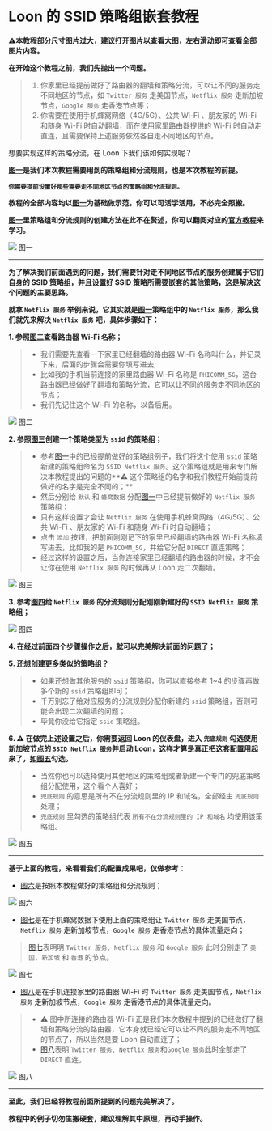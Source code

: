 # Loon 的 SSID 策略组嵌套教程

**⚠本教程部分尺寸图片过大，建议打开图片以查看大图，左右滑动即可查看全部图片内容。**

**在开始这个教程之前，我们先抛出一个问题。**
> 1. 你家里已经提前做好了路由器的翻墙和策略分流，可以让不同的服务走不同地区的节点，如 `Twitter 服务` 走美国节点，`Netflix 服务` 走新加坡节点，`Google 服务` 走香港节点等；
> 2. 你需要在使用手机蜂窝网络（4G/5G）、公共 Wi-Fi 、朋友家的 Wi-Fi 和随身 Wi-Fi 时自动翻墙，而在使用家里路由器提供的 Wi-Fi 时自动走直连，且需要保持上述服务依然各自走不同地区的节点。

想要实现这样的策略分流，在 Loon 下我们该如何实现呢？

**[图一](images/1.png)是我们本次教程需要用到的策略组和分流规则，也是本次教程的前提。**

**`你需要提前设置好那些需要走不同地区节点的策略组和分流规则。`**

**教程的全部内容均以[图一](images/1.png)为基础做示范。你可以可活学活用，不必完全照搬。**

**[图一](images/1.png)里策略组和分流规则的创建方法在此不在赘述，你可以翻阅对应的[官方教程](https://github.com/chiupam/tutorial/blob/master/Loon/Plus/README.md)来学习。**

![](images/1.png)
图一

***

**为了解决我们前面遇到的问题，我们需要针对走不同地区节点的服务创建属于它们自身的 SSID 策略组，并且设置好 SSID 策略所需要嵌套的其他策略，这是解决这个问题的主要思路。**

**就拿 `Netflix 服务` 举例来说，它其实就是[图一](images/1.png)策略组中的 `Netflix 服务`，那么我们就先来解决 `Netflix 服务` 吧，具体步骤如下：**


**1. 参照[图二](images/2.png)查看路由器 Wi-Fi 名称；**
> * 我们需要先查看一下家里已经翻墙的路由器 Wi-Fi 名称叫什么，并记录下来，后面的步骤会需要你填写进去;
> * 比如我的手机当前连接的家里路由器 Wi-Fi 名称是 `PHICOMM_5G`，这台路由器已经做好了翻墙和策略分流，它可以让不同的服务走不同地区的节点；
> * 我们先记住这个 Wi-Fi 的名称，以备后用。

![](images/2.png)
图二

**2. 参照[图三](images/3.png)创建一个策略类型为 `ssid` 的策略组；**
> * 参考[图一](images/1.png)中的已经提前做好的策略组例子，我们将这个使用 `ssid` 策略新建的策略组命名为 `SSID Netflix 服务`。这个策略组就是用来专门解决本教程提出的问题的**⚠ 这个策略组的名字和我们教程开始前提前做好的名字是完全不同的；**
> * 然后分别给 `默认` 和 `蜂窝数据` 分配[图一](images/1.png)中已经提前做好的 `Netflix 服务` 策略组；
> * 只有这样设置才会让 `Netflix 服务` 在使用手机蜂窝网络（4G/5G）、公共 Wi-Fi 、朋友家的 Wi-Fi 和随身 Wi-Fi 时自动翻墙；
> * 点击 `添加` 按钮，把前面刚刚记下的家里已经翻墙的路由器 Wi-Fi 名称填写进去，比如我的是 `PHICOMM_5G`，并给它分配 `DIRECT` 直连策略；
> * 经过这样的设置之后，当你连接家里已经翻墙的路由器的时候，才不会让你在使用 `Netflix 服务` 的时候再从 Loon 走二次翻墙。

![](images/3.png)
图三

**3. 参考[图四](images/4.png)给 `Netflix 服务` 的分流规则分配刚刚新建好的 `SSID Netflix 服务` 策略组；**

![](images/4.png)
图四

**4. 在经过前面四个步骤操作之后，就可以完美解决前面的问题了；**

**5. 还想创建更多类似的策略组？**

> * 如果还想做其他服务的 `ssid` 策略组，你可以直接参考 1~4 的步骤再做多个新的 `ssid` 策略组即可；
> * 千万别忘了给对应服务的分流规则分配你新建的 `ssid` 策略组，否则可能会出现二次翻墙的问题；
> * 毕竟你没给它指定 `ssid` 策略组。

**6. ⚠ 在做完上述设置之后，你需要返回 Loon 的仪表盘，进入 `兜底规则` 勾选使用新加坡节点的 `SSID Netflix 服务`并启动 Loon，这样才算是真正把这套配置用起来了，[如图五](images/5.png)勾选。**
> * 当然你也可以选择使用其他地区的策略组或者新建一个专门的兜底策略组分配使用，这个看个人喜好；
> * `兜底规则` 的意思是所有不在分流规则里的 IP 和域名，全部经由 `兜底规则` 处理；
> * `兜底规则` 里勾选的策略组代表 `所有不在分流规则里的 IP 和域名` 均使用该策略组。

![](images/5.png)
图五

***

**基于上面的教程，来看看我们的配置成果吧，仅做参考：**

* [图六](images/6.png)是按照本教程做好的策略组和分流规则；

![](images/6.png)
图六

* [图七](images/7.png)是在手机蜂窝数据下使用上面的策略组让 `Twitter 服务` 走美国节点，`Netflix 服务` 走新加坡节点，`Google 服务` 走香港节点的具体流量走向；
> [图七](images/7.png)表明明 `Twitter 服务`、`Netflix 服务` 和 `Google 服务` 此时分别走了 `美国`、`新加坡` 和 `香港` 的节点。


![](images/7.png)
图七

* [图八](images/8.png)是在手机连接家里的路由器 Wi-Fi 时 `Twitter 服务` 走美国节点，`Netflix 服务` 走新加坡节点，`Google 服务` 走香港节点的具体流量走向。

> * ⚠ 图中所连接的路由器 Wi-Fi 正是我们本次教程中提到的已经做好了翻墙和策略分流的路由器，它本身就已经它可以让不同的服务走不同地区的节点了，所以当然是要 Loon 自动直连了；
> * [图八](images/8.png)表明 `Twitter 服务`、`Netflix 服务`和`Google 服务`此时全部走了 `DIRECT` 直连。 

![](images/8.png)
图八

***

**至此，我们已经将教程前面所提到的问题完美解决了。**

**教程中的例子切勿生搬硬套，建议理解其中原理，再动手操作。**
